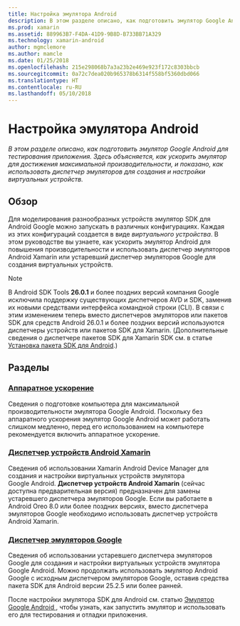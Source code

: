 ```yaml
---
title: Настройка эмулятора Android
description: В этом разделе описано, как подготовить эмулятор Google Android для тестирования приложения. Здесь объясняется, как ускорить эмулятор для достижения максимальной производительности, и демонстрируется использование диспетчера эмуляторов для создания и настройки виртуальных устройств.
ms.prod: xamarin
ms.assetid: 889963B7-F4DA-41D9-9B8D-B733BB71A329
ms.technology: xamarin-android
author: mgmclemore
ms.author: mamcle
ms.date: 01/25/2018
ms.openlocfilehash: 215e298068b7a3a23b2e469e923f172c8303bbcb
ms.sourcegitcommit: 0a72c7dea020b965378b6314f558bf5360dbd066
ms.translationtype: HT
ms.contentlocale: ru-RU
ms.lasthandoff: 05/10/2018
---
```

# <a name="android-emulator-setup"></a>Настройка эмулятора Android

_В этом разделе описано, как подготовить эмулятор Google Android для тестирования приложения. Здесь объясняется, как ускорить эмулятор для достижения максимальной производительности, и показано, как использовать диспетчер эмуляторов для создания и настройки виртуальных устройств._


## <a name="overview"></a>Обзор

Для моделирования разнообразных устройств эмулятор SDK для Android Google можно запускать в различных конфигурациях. Каждая из этих конфигураций создается в виде _виртуального устройства_. В этом руководстве вы узнаете, как ускорить эмулятор Android для повышения производительности и использовать диспетчер эмуляторов Android Xamarin или устаревший диспетчер эмуляторов Google для создания виртуальных устройств.


> [!NOTE]
> В Android SDK Tools **26.0.1** и более поздних версий компания Google исключила поддержку существующих диспетчеров AVD и SDK, заменив их новыми средствами интерфейса командной строки (CLI). В связи с этим изменением теперь вместо диспетчеров эмуляторов или пакетов SDK для средств Android 26.0.1 и более поздних версий используются диспетчеры устройств или пакетов SDK для Xamarin. (Дополнительные сведения о диспетчере пакетов SDK для Xamarin SDK см. в статье [Установка пакета SDK для Android](~/android/get-started/installation/android-sdk.md).)


## <a name="sections"></a>Разделы

### <a name="hardware-accelerationandroidget-startedinstallationandroid-emulatorhardware-accelerationmd"></a>[Аппаратное ускорение](~/android/get-started/installation/android-emulator/hardware-acceleration.md)

Сведения о подготовке компьютера для максимальной производительности эмулятора Google Android. Поскольку без аппаратного ускорения эмулятор Google Android может работать слишком медленно, перед его использованием на компьютере рекомендуется включить аппаратное ускорение.

### <a name="xamarin-android-device-managerandroidget-startedinstallationandroid-emulatorxamarin-device-managermd"></a>[Диспетчер устройств Android Xamarin](~/android/get-started/installation/android-emulator/xamarin-device-manager.md)

Сведения об использовании Xamarin Android Device Manager для создания и настройки виртуальных устройств эмулятора Google Android. **Диспетчер устройств Android Xamarin** (сейчас доступна предварительная версия) предназначен для замены устаревшего диспетчера эмуляторов Google. Если вы работаете в Android Oreo 8.0 или более поздних версиях, вместо диспетчера эмуляторов Google необходимо использовать диспетчер устройств Android Xamarin.

### <a name="google-emulator-managerandroidget-startedinstallationandroid-emulatorgoogle-emulator-managermd"></a>[Диспетчер эмуляторов Google](~/android/get-started/installation/android-emulator/google-emulator-manager.md)

Сведения об использовании устаревшего диспетчера эмуляторов Google для создания и настройки виртуальных устройств эмулятора Google Android. Можно продолжать использовать эмулятор Android Google с исходным диспетчером эмуляторов Google, оставив средства пакета SDK для Android версии 25.2.5 или более ранней.

После настройки эмулятора SDK для Android см. статью [Эмулятор Google Android ](~/android/deploy-test/debugging/android-sdk-emulator/index.md), чтобы узнать, как запустить эмулятор и использовать его для тестирования и отладки приложения.
